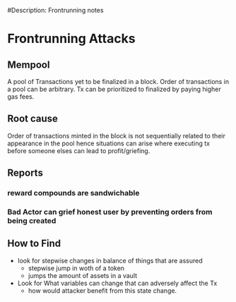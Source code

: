 #Description: Frontrunning notes

# Frontrunning Attacks

## Mempool

A pool of Transactions yet to be finalized in a block.
Order of transactions in a pool can be arbitrary.
Tx can be prioritized to finalized by paying higher gas fees.

## Root cause

Order of transactions minted in the block is not sequentially related to their appearance in the pool hence situations can arise where executing tx before someone elses can lead to profit/griefing.

## Reports

### reward compounds are sandwichable

### Bad Actor can grief honest user by preventing orders from being created

## How to Find

- look for stepwise changes in balance of things that are assured
  - stepwise jump in woth of a token
  - jumps the amount of assets in a vault
- Look for What variables can change that can adversely affect the Tx
  - how would attacker benefit from this state change.
